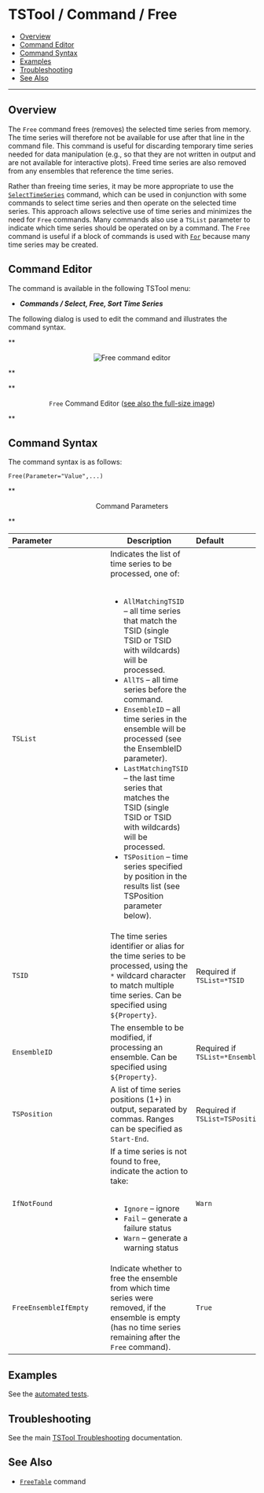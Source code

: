 # TSTool / Command / Free #

*   [Overview](#overview)
*   [Command Editor](#command-editor)
*   [Command Syntax](#command-syntax)
*   [Examples](#examples)
*   [Troubleshooting](#troubleshooting)
*   [See Also](#see-also)

-------------------------

## Overview ##

The `Free` command frees (removes) the selected time series from memory.
The time series will therefore not be available for use after that line in the command file.
This command is useful for discarding temporary time series needed for data manipulation
(e.g., so that they are not written in output and are not available for interactive plots).
Freed time series are also removed from any ensembles that reference the time series. 

Rather than freeing time series, it may be more appropriate to use the [`SelectTimeSeries`](../SelectTimeSeries/SelectTimeSeries.md) command,
which can be used in conjunction with some commands to select time series and then operate on the selected time series.
This approach allows selective use of time series and minimizes the need for `Free` commands.
Many commands also use a `TSList` parameter to indicate which time series should be operated on by a command.
The `Free` command is useful if a block of commands is used with [`For`](../For/For.md) because many time series may be created.
  
## Command Editor ##

The command is available in the following TSTool menu:

*   ***Commands / Select, Free, Sort Time Series***

The following dialog is used to edit the command and illustrates the command syntax.

**<p style="text-align: center;">
![Free command editor](Free.png)
</p>**

**<p style="text-align: center;">
`Free` Command Editor (<a href="../Free.png">see also the full-size image</a>)
</p>**

## Command Syntax ##

The command syntax is as follows:

```text
Free(Parameter="Value",...)
```
**<p style="text-align: center;">
Command Parameters
</p>**

|**Parameter**&nbsp;&nbsp;&nbsp;&nbsp;&nbsp;&nbsp;&nbsp;&nbsp;&nbsp;&nbsp;&nbsp;&nbsp;&nbsp;&nbsp;&nbsp;&nbsp;&nbsp;&nbsp;&nbsp;&nbsp;&nbsp;&nbsp;&nbsp;&nbsp;| **Description** | **Default**&nbsp;&nbsp;&nbsp;&nbsp;&nbsp;&nbsp;&nbsp;&nbsp;&nbsp;&nbsp;&nbsp;&nbsp;&nbsp;&nbsp;&nbsp;&nbsp;&nbsp;&nbsp;&nbsp;&nbsp;&nbsp;&nbsp;&nbsp;&nbsp;&nbsp;&nbsp; |
| --------------|-----------------|----------------- |
| `TSList`|Indicates the list of time series to be processed, one of:<br><br><ul><li>`AllMatchingTSID` – all time series that match the TSID (single TSID or TSID with wildcards) will be processed.</li><li>`AllTS` – all time series before the command.</li><li>`EnsembleID` – all time series in the ensemble will be processed (see the EnsembleID parameter).</li><li>`LastMatchingTSID` – the last time series that matches the TSID (single TSID or TSID with wildcards) will be processed.</li><li>`TSPosition` – time series specified by position in the results list (see TSPosition parameter below).</li></ul>
| `TSID`|The time series identifier or alias for the time series to be processed, using the `*` wildcard character to match multiple time series.  Can be specified using `${Property}`.|Required if `TSList=*TSID`|
| `EnsembleID`|The ensemble to be modified, if processing an ensemble. Can be specified using `${Property}`.|Required if `TSList=*EnsembleID`|
| `TSPosition`|A list of time series positions (1+) in output, separated by commas.  Ranges can be specified as `Start-End`.|Required if `TSList=TSPosition`|
| `IfNotFound`|If a time series is not found to free, indicate the action to take:<br><br><ul><li>`Ignore` – ignore</li><li>`Fail` – generate a failure status</li><li>`Warn` – generate a warning status</li></ul>|`Warn`|
| `FreeEnsembleIfEmpty`|Indicate whether to free the ensemble from which time series were removed, if the ensemble is empty (has no time series remaining after the `Free` command).| `True`|

## Examples ##

See the [automated tests](https://github.com/OpenCDSS/cdss-app-tstool-test/tree/master/test/commands/Free).

## Troubleshooting ##

See the main [TSTool Troubleshooting](../../troubleshooting/troubleshooting.md) documentation.

## See Also ##

*   [`FreeTable`](../FreeTable/FreeTable.md) command
